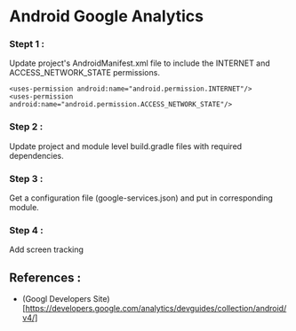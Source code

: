 # Android Google Analytics


### Stept 1 :

Update project's AndroidManifest.xml file to include the INTERNET and ACCESS_NETWORK_STATE permissions.

```
<uses-permission android:name="android.permission.INTERNET"/>
<uses-permission android:name="android.permission.ACCESS_NETWORK_STATE"/>
```

### Step 2 :

Update project and module level build.gradle files with required dependencies.

### Step 3 :

Get a configuration file (google-services.json) and put in corresponding module.

### Step 4 :

Add screen tracking







## References : 

* (Googl Developers Site)[https://developers.google.com/analytics/devguides/collection/android/v4/]

